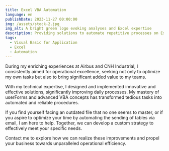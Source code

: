 ```yaml
---
title: Excel VBA Automation
language: en
publishDate: 2023-11-27 00:00:00
img: /assets/stock-2.jpg
img_alt: A bright green logo evoking analyses and Excel expertise
description: Providing solutions to automate repetitive processes on Excel
tags:
  - Visual Basic for Application
  - Excel
  - Automation
---
```


During my enriching experiences at Airbus and CNH Industrial, I consistently aimed for operational excellence, seeking not only to optimize my own tasks but also to bring significant added value to my teams.

With my technical expertise, I designed and implemented innovative and effective solutions, significantly improving daily processes. My mastery of userForms and advanced VBA concepts has transformed tedious tasks into automated and reliable procedures.

If you find yourself facing an outdated file that no one seems to master, or if you aspire to optimize your time by automating the sending of tables via email, I am here to help. Together, we can develop a custom strategy to effectively meet your specific needs.

Contact me to explore how we can realize these improvements and propel your business towards unparalleled operational efficiency.